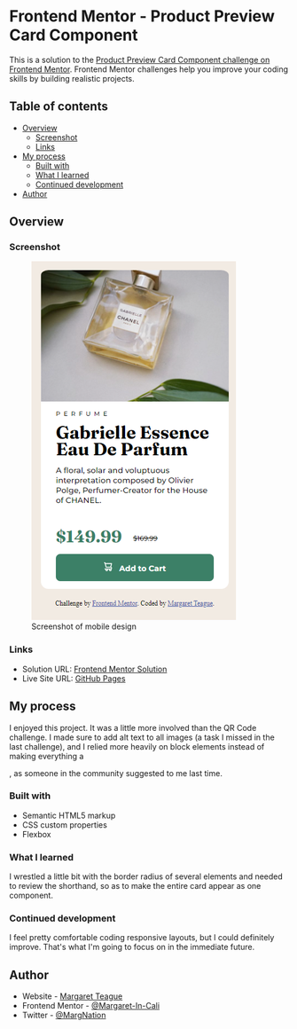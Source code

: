 # Frontend Mentor - Product Preview Card Component

This is a solution to the [Product Preview Card Component challenge on Frontend Mentor](https://www.frontendmentor.io/challenges/product-preview-card-component-GO7UmttRfa). Frontend Mentor challenges help you improve your coding skills by building realistic projects. 

## Table of contents

- [Overview](#overview)
  - [Screenshot](#screenshot)
  - [Links](#links)
- [My process](#my-process)
  - [Built with](#built-with)
  - [What I learned](#what-i-learned)
  - [Continued development](#continued-development)
- [Author](#author)

## Overview

### Screenshot

<figure>
    <img src="images/mobile-screenshot.png"
         alt="Screenshot of mobile Product Preview Card">
    <figcaption>Screenshot of mobile design</figcaption>
</figure>

### Links

- Solution URL: <a href="https://www.frontendmentor.io/solutions/responsive-qr-code-page-1l9b_yNchZ" target="_blank">Frontend Mentor Solution</a>
- Live Site URL: <a href="https://margaret-in-cali.github.io/qr-code-component-main/" target="_blank">GitHub Pages</a>

## My process

I enjoyed this project. It was a little more involved than the QR Code challenge. I made sure to add alt text to all images (a task I missed in the last challenge), and I relied more heavily on block elements instead of making everything a <div>, as someone in the community suggested to me last time.

### Built with

- Semantic HTML5 markup
- CSS custom properties
- Flexbox

### What I learned

I wrestled a little bit with the border radius of several elements and needed to review the shorthand, so as to make the entire card appear as one component.

### Continued development

I feel pretty comfortable coding responsive layouts, but I could definitely improve. That's what I'm going to focus on in the immediate future.

## Author

- Website - [Margaret Teague](https://www.margaretteague.dev)
- Frontend Mentor - [@Margaret-In-Cali](https://www.frontendmentor.io/profile/Margaret-In-Cali)
- Twitter - [@MargNation](https://www.twitter.com/MargNation)
